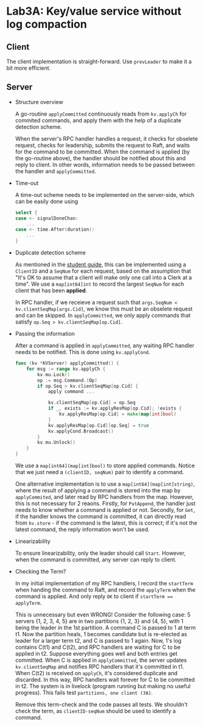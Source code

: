 # Lab3A: Key/value service without log compaction

## Client
The client implementation is straight-forward. Use `prevLeader` to make it a bit more efficient.

## Server
- Structure overview

    A go-routine `applyCommitted` continuously reads from `kv.applyCh` for commited commands, and apply them with the help of a duplicate detection scheme.

    When the server's RPC handler handles a request, it checks for obselete request, checks for leadership, submits the request to Raft, and waits for the command to be committed. When the command is applied (by the go-routine above), the handler should be notified about this and reply to client. In other words, information needs to be passed between the handler and `applyCommitted`. 

- Time-out 

    A time-out scheme needs to be implemented on the server-side, which can be easily done using 
    ```go
    select {
    case <- signalDoneChan:
        ...
    case <- time.After(duration):
        ...
    }
    ```

- Duplicate detection scheme

    As mentioned in the [student guide](https://thesquareplanet.com/blog/students-guide-to-raft/#duplicate-detection), this can be implemented using a `ClientID` and a `SeqNum` for each request, based on the assumption that "It's OK to assume that a client will make only one call into a Clerk at a time". We use a `map[int64]int` to record the largest `SeqNum` for each client that has been **applied**.

    In RPC handler, if we receieve a request such that `args.SeqNum < kv.clientSeqMap[args.Cid]`, we know this must be an obselete request and can be skipped. In `applyCommitted`, we only apply commands that satisfy `op.Seq > kv.clientSeqMap[op.Cid]`.

- Passing the information

    After a command is applied in `applyCommitted`, any waiting RPC handler needs to be notified. This is done using `kv.applyCond`. 
    ```go
    func (kv *KVServer) applyCommitted() {
        for msg := range kv.applyCh {
            kv.mu.Lock()
            op := msg.Command.(Op)
            if op.Seq > kv.clientSeqMap[op.Cid] {
                apply command ...

                kv.clientSeqMap[op.Cid] = op.Seq
                if _, exists := kv.applyResMap[op.Cid]; !exists {
                    kv.applyResMap[op.Cid] = make(map[int]bool)
                }
                kv.applyResMap[op.Cid][op.Seq] = true
                kv.applyCond.Broadcast()
            }
            kv.mu.Unlock()
        }
    }
    ```

    We use a `map[int64](map[int]bool)` to store applied commands. Notice that we just need a `(clientID, seqNum)` pair to identify a command. 
    
    One alternative implementation is to use a `map[int64](map[int]string)`, where the result of applying a command is stored into the map by `applyCommited`, and later read by RPC handlers from the map. However, this is not necessary for 2 reaons. Firstly, for `PutAppend`, the handler just needs to know whether a command is applied or not. Secondly, for `Get`, if the handler knows the command is committed, it can directly read from `kv.store` - if the command is the latest, this is correct; if it's not the latest command, the reply information won't be used. 

- Linearizability

    To ensure linearizability, only the leader should call `Start`. However, when the command is committed, any server can reply to client.

- Checking the Term?

    In my initial implementation of my RPC handlers, I record the `startTerm` when handing the command to Raft, and record the `applyTerm` when the command is applied. And only reply `OK` to client if `startTerm == applyTerm`. 

    This is unnecessary but even WRONG! Consider the following case: 5 servers {1, 2, 3, 4, 5} are in two partitions {1, 2, 3} and {4, 5}, with 1 being the leader in the 1st partition. A command C is passed to 1 at term t1. Now the partition heals, 1 becomes candidate but is re-elected as leader for a larger term t2, and C is passed to 1 again. Now, 1's log contains C(t1) and C(t2), and RPC handlers are waiting for C to be applied in t2. Suppose everything goes well and both entries get committed. When C is applied in `applyCommitted`, the server updates `kv.clientSeqMap` and notifies RPC handlers that it's committed in t1. When C(t2) is received on `applyCh`, it's considered duplicate and discarded. In this way, RPC handlers wait forever for C to be committed in t2. The system is in livelock (program running but making no useful progress). This fails test `partitions, one client (3A)`.

    Remove this term-check and the code passes all tests. We shouldn't check the term, as `clientID-seqNum` should be used to identify a command. 


